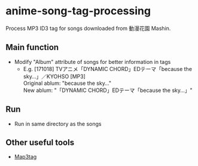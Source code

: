 # anime-song-tag-processing

Process MP3 ID3 tag for songs downloaded from 動漫花園 Mashin.

## Main function

- Modify "Album" attribute of songs for better information in tags  
  - E.g. [171018] TVアニメ「DYNAMIC CHORD」EDテーマ「because the sky…」／KYOHSO [MP3]  
Original ablum: "because the sky…"  
New ablum: "「DYNAMIC CHORD」EDテーマ「because the sky…」"

## Run

- Run in same directory as the songs

## Other useful tools

- [Map3tag](https://www.mp3tag.de/en/)

